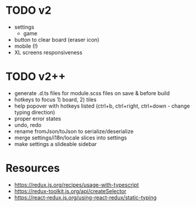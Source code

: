 # TODO v2

- settings
    - game
- button to clear board (eraser icon)
- mobile (!)
- XL screens responsiveness

# TODO v2++

- generate .d.ts files for module.scss files on save & before build
- hotkeys to focus 1) board, 2) tiles
- help popover with hotkeys listed (ctrl+b, ctrl+right, ctrl+down - change typing direction)
- proper error states
- undo, redo
- rename fromJson/toJson to serialize/deserialize
- merge settings/i18n/locale slices into settings
- make settings a slideable sidebar

# Resources

- https://redux.js.org/recipes/usage-with-typescript
- https://redux-toolkit.js.org/api/createSelector
- https://react-redux.js.org/using-react-redux/static-typing
